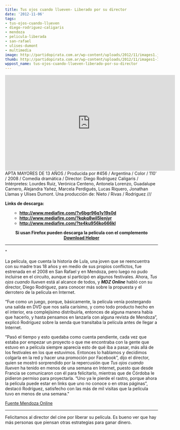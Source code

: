 ```yaml
---
title: Tus ojos cuando llueven- Liberado por su director
date: '2012-11-06'
tags:
- tus-ojos-cuando-llueven
- diego-rodriguez-caligaris
- mendoza
- pelicula-liberada
- san-rafael
- ulises-dumont
- multimedia
image: http://partidopirata.com.ar/wp-content/uploads/2012/11/images1.jpg
thumb: http://partidopirata.com.ar/wp-content/uploads/2012/11/images1-150x150.jpg
wppost_name: tus-ojos-cuando-llueven-liberado-por-su-director
---
```


<center>
<iframe src="http://www.youtube.com/embed/aFBzF6oXBnI" frameborder="0" width="560" height="315"></iframe></center>APTA MAYORES DE 13 AÑOS / Producida por #456 / Argentina / Color / 110' / 2008 / Comedia dramática / Director: Diego Rodriguez Caligaris / Intérpretes: Lourdes Ruiz, Verónica Centeno, Antonela Lorenzo, Guadalupe Carnero, Alejandra Yañez, Marcela Perdigués, Lucas Riquero, Jonathan Llamas y Ulises Dumont. Una producción de: Nieto / Rivas / Rodriguez ///

<strong>Links de descarga:</strong>
<ul>
<ul>
	<li><strong><a title="http://www.mediafire.com/?v6bgr96q1y19s0d" dir="ltr" href="http://www.mediafire.com/?v6bgr96q1y19s0d" rel="nofollow" target="_blank">http://www.mediafire.com/?v6bgr96q1y19s0d</a></strong></li>
	<li><strong><a title="http://www.mediafire.com/?kqkq8wil5lenjyr" dir="ltr" href="http://www.mediafire.com/?kqkq8wil5lenjyr" rel="nofollow" target="_blank">http://www.mediafire.com/?kqkq8wil5lenjyr</a></strong></li>
	<li><strong><a title="http://www.mediafire.com/?te4ku956ko666kl" dir="ltr" href="http://www.mediafire.com/?te4ku956ko666kl" rel="nofollow" target="_blank">http://www.mediafire.com/?te4ku956ko666kl</a></strong></li>
</ul>
</ul>
<p style="text-align: center;"><strong>Si usan Firefox pueden descarga la película con el complemento <a href="https://addons.mozilla.org/es/firefox/addon/video-downloadhelper/" target="_blank">Download Helper</a></strong></p>


<hr />

"

La película, que cuenta la historia de Lula, una joven que se reencuentra con su madre tras 18 años y en medio de sus propios conflictos, fue estrenada en el 2008 en San Rafael y en Mendoza, pero luego no pudo incluirse en el circuito, aunque sí participó en algunos festivales.
Ahora, <em>Tus ojos cuando llueven </em>está al alcance de todos, y <em><strong>MDZ Online</strong></em> habló con su director, Diego Rodríguez, para conocer más sobre la propuesta y el derrotero de la película en Internet.

“Fue como un juego, porque, básicamente, la película venía postergando una salida en DVD que nos salía carísimo, y como todo producto hecho en el interior, era complejísimo distribuirla, entonces de alguna manera había que hacerlo, y hasta pensamos en lanzarla con alguna revista de Mendoza”, explicó Rodríguez sobre la senda que transitaba la película antes de llegar a Internet.

“Pasó el tiempo y esto quedaba como cuenta pendiente, cada vez que estaba por empezar un proyecto o que me encontraba con la gente que estuvo en a película siempre aparecía esto de qué iba a pasar, más allá de los festivales en los que estuvimos. Entonces lo hablamos y decidimos colgarla en la red y hacer una promoción por Facebook”, dijo el director, quien se mostró sorprendido por la repercusión que <em>Tus ojos cuando llueven </em>ha tenido en menos de una semana en Internet, puesto que desde Francia se comunicaron con él para felicitarlo, mientras que de Córdoba le pidieron permiso para proyectarla. “Uno ya le pierde el rastro, porque ahora la película puede estar en links que uno no conoce o en otras páginas”, destacó Rodríguez, satisfecho con las más de mil visitas que la película tuvo en menos de una semana."

<a href="http://www.mdzol.com/mdz/nota/417955-el-film-tus-ojos-cuando-llueven-ya-esta-en-intenet/" target="_blank">Fuente Mendoza Online</a>

<hr />

Felicitamos al director del cine por liberar su película. Es bueno ver que hay más personas que piensan otras estrategias para ganar dinero.

